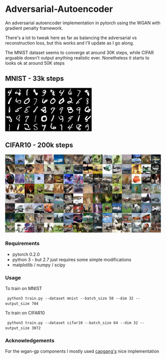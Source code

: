 # Adversarial-Autoencoder
An adversarial autoencoder implementation in pytorch using the WGAN with gradient penalty framework. 

There's a lot to tweak here as far as balancing the adversarial vs reconstruction loss, but this works and I'll update as I go along. 

The MNIST dataset seems to converge at around 30K steps, while CIFAR arguable doesn't output anything realistic ever. Nonetheless it starts to looks ok at around 50K steps


## MNIST - 33k steps

![output image](plots/mnist/samples_33099.jpg)


## CIFAR10 - 200k steps

![output image](plots/cifar10/samples_199999.jpg)

### Requirements

* pytorch 0.2.0
* python 3 - but 2.7 just requires some simple modifications
* matplotlib / numpy / scipy

### Usage

To train on MNIST

` python3 train.py --dataset mnist --batch_size 50 --dim 32 -- output_size 784`

To train on CIFAR10

` python3 train.py --dataset cifar10 --batch_size 64 --dim 32 -- output_size 3072`

### Acknowledgements

For the wgan-gp components I mostly used [caogang's](https://github.com/caogang/wgan-gp) nice implementation
